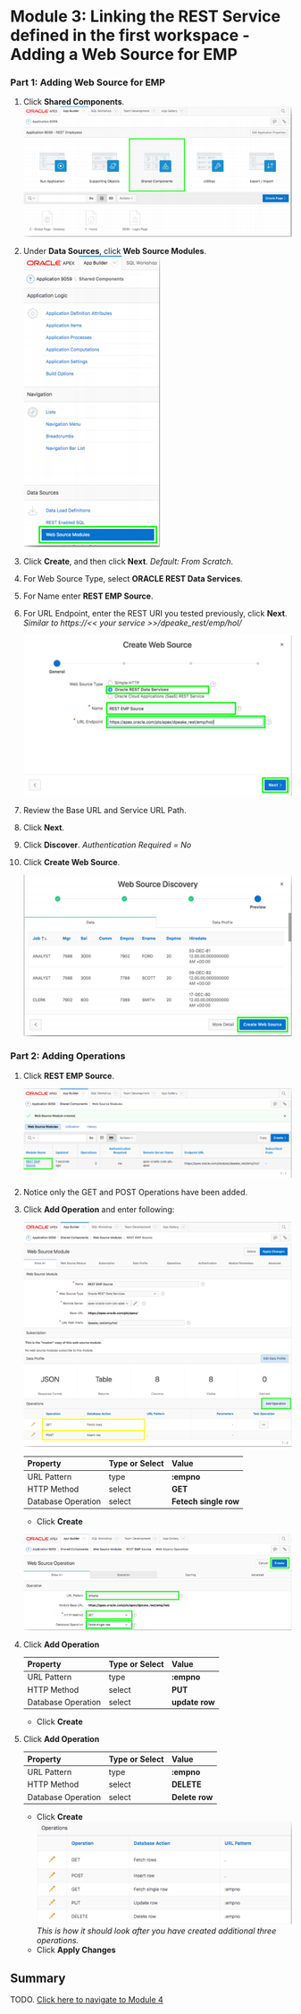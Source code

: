 # Module 3: Linking the REST Service defined in the first workspace - Adding a Web Source for EMP

### **Part 1**: Adding Web Source for EMP 

1. Click **Shared Components**.  
    ![](images/3/click-shared-components.png)
2. Under **Data Sources**, click **Web Source Modules**.  
    ![](images/3/web-source-modules.png)
3. Click **Create**, and then click **Next**. 
    *Default: From Scratch.*
5. For Web Source Type, select **ORACLE REST Data Services**.
6. For Name enter **REST EMP Source**.
7. For URL Endpoint, enter the REST URI you tested previously, click **Next**.
    *Similar to https://<< your service >>/dpeake_rest/emp/hol/*

    ![](images/3/web-source-type.png)

8. Review the Base URL and Service URL Path.
9. Click **Next**.
10. Click **Discover**.
    *Authentication Required = No*
11. Click **Create Web Source**.

    ![](images/3/create-web-source.png)

### **Part 2**: Adding Operations

1. Click **REST EMP Source**.

    ![](images/3/click-rest-emp-source.png)

2. Notice only the GET and POST Operations have been added.
3. Click **Add Operation** and enter following:

    ![](images/3/click-add-operation.png)

    | Property | Type or Select | Value |
    | --- | --- | --- |
    | URL Pattern | type | **:empno** |
    | HTTP Method | select | **GET** |
    | Database Operation | select | **Fetech single row** |
    - Click **Create** 

    ![](images/3/select-database-operation.png)

4.  Click **Add Operation**

    | Property | Type or Select | Value |
    | --- | --- | --- |
    | URL Pattern | type | **:empno** |
    | HTTP Method | select | **PUT** |
    | Database Operation | select | **update row** |
    - Click **Create**

5. Click **Add Operation**

    | Property | Type or Select | Value |
    | --- | --- | --- |
    | URL Pattern | type | **:empno** |
    | HTTP Method | select | **DELETE** |
    | Database Operation | select | **Delete row** |
    - Click **Create**  
    ![](images/3/operations.png)
    *This is how it should look after you have created additional three operations.*
    - Click **Apply Changes**
## Summary

TODO. [Click here to navigate to Module 4](4-defining-the-report-and-form-on-emp-creating-pages.md)
